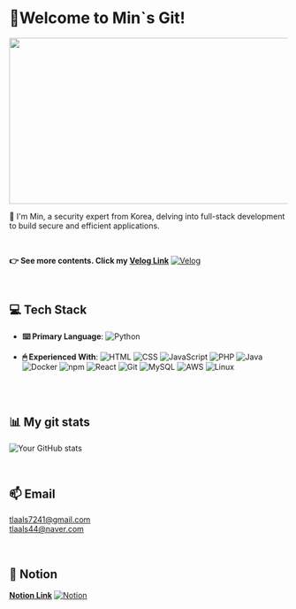 # 🤗Welcome to Min`s Git! 

<a href="https://github.com/devxb/gitanimals">
<img
  src="https://render.gitanimals.org/farms/zxim"
  width="600"
  height="300"
/>
</a>


<br>

👋 I'm Min, a security expert from Korea, delving into full-stack development to build secure and efficient applications.

<br>

**👉 See more contents. Click my [Velog Link](https://velog.io/@tlaals44/series)** [![Velog](https://img.shields.io/badge/Velog-20C997?style=for-the-badge&logo=Velog&logoColor=white)](https://velog.io/@tlaals44/series)


<br>

## 💻 Tech Stack

- **⌨️ Primary Language**: ![Python](https://img.shields.io/badge/Python-3776AB?style=for-the-badge&logo=python&logoColor=white)

- **🖱 Experienced With**: ![HTML](https://img.shields.io/badge/HTML-E34F26?style=for-the-badge&logo=html5&logoColor=white) ![CSS](https://img.shields.io/badge/CSS-1572B6?style=for-the-badge&logo=css3&logoColor=white) ![JavaScript](https://img.shields.io/badge/JavaScript-F7DF1E?style=for-the-badge&logo=javascript&logoColor=black) ![PHP](https://img.shields.io/badge/PHP-777BB4?style=for-the-badge&logo=php&logoColor=white)
  ![Java](https://img.shields.io/badge/Java-007396?style=for-the-badge&logo=java&logoColor=white)
  ![Docker](https://img.shields.io/badge/Docker-2496ED?style=for-the-badge&logo=docker&logoColor=white)
  ![npm](https://img.shields.io/badge/npm-CB3837?style=for-the-badge&logo=npm&logoColor=white)
  ![React](https://img.shields.io/badge/React-61DAFB?style=for-the-badge&logo=react&logoColor=black)
  ![Git](https://img.shields.io/badge/Git-F05032?style=for-the-badge&logo=git&logoColor=white)
  ![MySQL](https://img.shields.io/badge/MySQL-4479A1?style=for-the-badge&logo=mysql&logoColor=white)
  ![AWS](https://img.shields.io/badge/AWS-232F3E?style=for-the-badge&logo=amazon-aws&logoColor=white)
  ![Linux](https://img.shields.io/badge/Linux-FCC624?style=for-the-badge&logo=linux&logoColor=black)


<br>

<br>


## 📊 My git stats
![Your GitHub stats](https://github-readme-stats.vercel.app/api?username=zxim&show_icons=true&theme=radical)

<br>

## 📫 Email
tlaals7241@gmail.com <br>
tlaals44@naver.com


<br>

## 📝 Notion
**[Notion Link](https://www.notion.so/13407e510770809892aaec9b17d469d3?pvs=10)** [![Notion](https://img.shields.io/badge/Notion-%23000000.svg?style=for-the-badge&logo=notion&logoColor=white)](https://www.notion.so/13407e510770809892aaec9b17d469d3?pvs=4)
